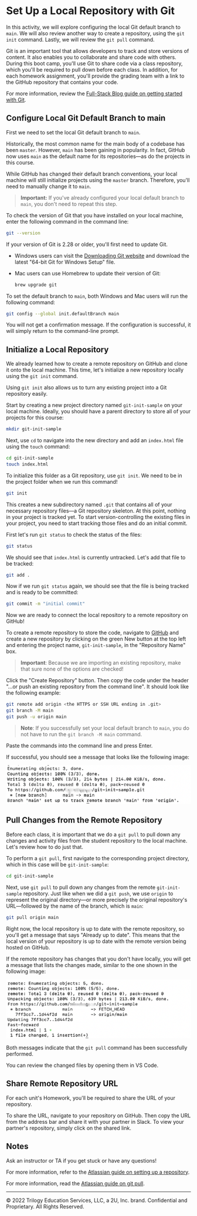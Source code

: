 # Set Up a Local Repository with Git

In this activity, we will explore configuring the local Git default branch to `main`. We will also review another way to create a repository, using the `git init` command. Lastly, we will review the `git pull` command.

Git is an important tool that allows developers to track and store versions of content. It also enables you to collaborate and share code with others. During this boot camp, you'll use Git to share code via a class repository, which you'll be required to pull down before each class. In addition, for each homework assignment, you'll provide the grading team with a link to the GitHub repository that contains your code. 

For more information, review the [Full-Stack Blog guide on getting started with Git](https://coding-boot-camp.github.io/full-stack/git/getting-started-with-git).

## Configure Local Git Default Branch to main

First we need to set the local Git default branch to `main`.

Historically, the most common name for the main body of a codebase has been `master`. However, `main` has been gaining in popularity. In fact, GitHub now uses `main` as the default name for its repositories&mdash;as do the projects in this course. 

While GitHub has changed their default branch conventions, your local machine will still initialize projects using the `master` branch. Therefore, you'll need to manually change it to `main`.

> **Important:** If you've already configured your local default branch to `main`, you don't need to repeat this step.

To check the version of Git that you have installed on your local machine, enter the following command in the command line:

  ```bash
  git --version
  ```

If your version of Git is 2.28 or older, you'll first need to update Git.

* Windows users can visit the [Downloading Git website](https://git-scm.com/download/win) and download the latest "64-bit Git for Windows Setup" file.

* Mac users can use Homebrew to update their version of Git:

  ```bash
  brew upgrade git
  ```

To set the default branch to `main`, both Windows and Mac users will run the following command:

  ```bash
  git config --global init.defaultBranch main
  ```

You will not get a confirmation message. If the configuration is successful, it will simply return to the command-line prompt.

## Initialize a Local Repository

We already learned how to create a remote repository on GitHub and clone it onto the local machine. This time, let's initialize a new repository locally using the `git init` command.

Using `git init` also allows us to turn any existing project into a Git repository easily.

Start by creating a new project directory named `git-init-sample` on your local machine. Ideally, you should have a parent directory to store all of your projects for this course:

  ```bash
  mkdir git-init-sample
  ```

Next, use `cd` to navigate into the new directory and add an `index.html` file using the `touch` command:

  ```bash
  cd git-init-sample
  touch index.html
  ```

To initialize this folder as a Git repository, use `git init`. We need to be in the project folder when we run this command!

  ```bash
  git init
  ```

This creates a new subdirectory named `.git` that contains all of your necessary repository files&mdash;a Git repository skeleton. At this point, nothing in your project is tracked yet. To start version-controlling the existing files in your project, you need to start tracking those files and do an initial commit.

First let's run `git status` to check the status of the files:

  ```bash
  git status
  ```

We should see that `index.html` is currently untracked. Let's add that file to be tracked:

  ```bash
  git add .
  ```

Now if we run `git status` again, we should see that the file is being tracked and is ready to be committed:

  ```bash
  git commit -m "initial commit"
  ```

Now we are ready to connect the local repository to a remote repository on GitHub!

To create a remote repository to store the code, navigate to [GitHub](https://github.com/) and create a new repository by clicking on the green New button at the top left and entering the project name, `git-init-sample`, in the "Repository Name" box. 

> **Important**: Because we are importing an existing repository, make that sure none of the options are checked!

Click the "Create Repository" button. Then copy the code under the header "…or push an existing repository from the command line". It should look like the following example:

  ```bash
  git remote add origin <the HTTPS or SSH URL ending in .git>
  git branch -M main
  git push -u origin main
  ```

> **Note**: If you successfully set your local default branch to `main`, you do not have to run the `git branch -M main` command.

Paste the commands into the command line and press Enter.

If successful, you should see a message that looks like the following image:

![A message indicates that the project directory has been successfully imported.](./assets/image-8.png)

## Pull Changes from the Remote Repository

Before each class, it is important that we do a `git pull` to pull down any changes and activity files from the student repository to the local machine. Let's review how to do just that.

To perform a `git pull`, first navigate to the corresponding project directory, which in this case will be `git-init-sample`:

  ```bash
  cd git-init-sample
  ```

Next, use `git pull` to pull down any changes from the remote `git-init-sample` repository. Just like when we did a `git push`, we use `origin` to represent the original directory&mdash;or more precisely the original repository's URL&mdash;followed by the name of the branch, which is `main`:

  ```bash
  git pull origin main
  ```

Right now, the local repository is up to date with the remote repository, so you'll get a message that says "Already up to date". This means that the local version of your repository is up to date with the remote version being hosted on GitHub.

If the remote repository has changes that you don't have locally, you will get a message that lists the changes made, similar to the one shown in the following image:

![A message indicates that changes have been made from the remote repository.](./assets/image-9.png)

Both messages indicate that the `git pull` command has been successfully performed.

You can review the changed files by opening them in VS Code.

## Share Remote Repository URL 

For each unit's Homework, you'll be required to share the URL of your repository. 

To share the URL, navigate to your repository on GitHub. Then copy the URL from the address bar and share it with your partner in Slack. To view your partner's repository, simply click on the shared link. 

## Notes

Ask an instructor or TA if you get stuck or have any questions!

For more information, refer to the [Atlassian guide on setting up a repository](https://www.atlassian.com/git/tutorials/setting-up-a-repository).

For more information, read the [Atlassian guide on git pull](https://www.atlassian.com/git/tutorials/setting-up-a-repository/git-config).

---
© 2022 Trilogy Education Services, LLC, a 2U, Inc. brand. Confidential and Proprietary. All Rights Reserved.
